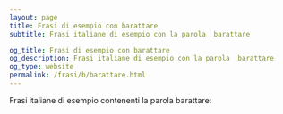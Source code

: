 ```yaml
---
layout: page
title: Frasi di esempio con barattare 
subtitle: Frasi italiane di esempio con la parola  barattare

og_title: Frasi di esempio con barattare 
og_description: Frasi italiane di esempio con la parola  barattare
og_type: website
permalink: /frasi/b/barattare.html
---
```


Frasi italiane di esempio contenenti la parola barattare:


